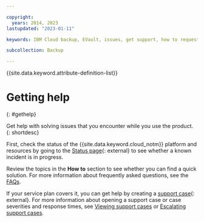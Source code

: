 ```yaml
---

copyright:
  years: 2014, 2023
lastupdated: "2023-01-11"

keywords: IBM Cloud backup, EVault, issues, get support, how to request help, open a case, open a ticket

subcollection: Backup

---
```

{{site.data.keyword.attribute-definition-list}}

# Getting help
{: #gethelp}

Get help with solving issues that you encounter while you use the product.
{: shortdesc}

First, check the status of the {{site.data.keyword.cloud_notm}} platform and resources by going to the [Status page](https://cloud.ibm.com/status){: external} to see whether a known incident is in progress.

Review the topics in the **How to** section to see whether you can find a quick solution. For more information about frequently asked questions, see the [FAQs](/docs/Backup?topic=Backup-faqs).

If your service plan covers it, you can get help by creating a [support case](https://cloud.ibm.com/unifiedsupport/supportcenter){: external}. For more information about opening a support case or case severities and response times, see [Viewing support cases](/docs/get-support?topic=get-support-managing-support-cases) or [Escalating support cases](/docs/get-support?topic=get-support-escalation).
